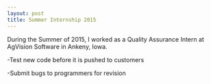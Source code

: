 ```yaml
---
layout: post
title: Summer Internship 2015
---
```


During the Summer of 2015, I worked as a Quality Assurance Intern at AgVision Software in Ankeny, Iowa.

-Test new code before it is pushed to customers

-Submit bugs to programmers for revision
